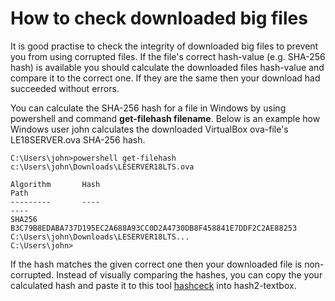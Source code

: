 # How to check downloaded big files

It is good practise to check the integrity of downloaded big files to prevent you from using corrupted files. If the file's correct hash-value (e.g. SHA-256 hash) is available you should calculate the downloaded files hash-value and compare it to the correct one. If they are the same then your download had succeeded without errors.

You can calculate the SHA-256 hash for a file in Windows by using powershell and command **get-filehash filename**. Below is an example how Windows user john calculates the downloaded VirtualBox ova-file's LE18SERVER.ova SHA-256 hash.  

```
C:\Users\john>powershell get-filehash c:\Users\john\Downloads\LESERVER18LTS.ova

Algorithm       Hash                                                                     Path
---------       ----                                                                     ----
SHA256          B3C79B8EDABA737D195EC2A688A93CC0D2A4730DB8F458841E7DDF2C2AE88253        C:\Users\john\Downloads\LESERVER18LTS...
C:\Users\john>
```
If the hash matches the given correct one then your downloaded file is non-corrupted. Instead of visually comparing the hashes, you can copy the your calculated hash and paste it to this tool [hashceck](https://averkoc.github.io/hash.html) into hash2-textbox.


